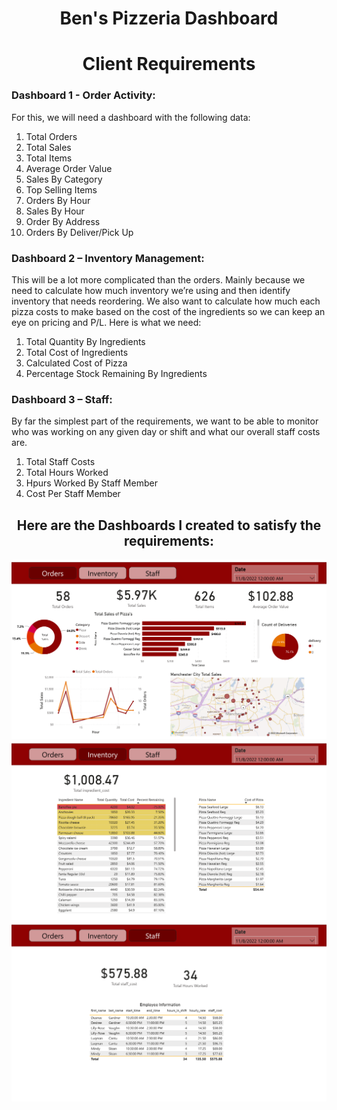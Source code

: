 <h1 align="center">Ben's Pizzeria Dashboard</h1>
<h1 align="center">Client Requirements</h1>

<p>
  <h3>Dashboard 1 - Order Activity:</h3>
  <p>
  For this, we will need a dashboard with the following data: 
  </p>
  <ol>
    <li>Total Orders</li>
    <li>Total Sales</li>
    <li>Total Items</li>
    <li>Average Order Value</li>
    <li>Sales By Category</li>
    <li>Top Selling Items</li>
    <li>Orders By Hour</li>
    <li>Sales By Hour</li>
    <li>Order By Address</li>
    <li>Orders By Deliver/Pick Up</li>
  </ol>

  <h3>Dashboard 2 – Inventory Management:</h3>
  <p>
  This will be a lot more complicated than the orders. Mainly because we need to calculate how much inventory we’re using and then identify inventory that needs reordering. We   also want to calculate how much each pizza costs to make based on the cost of the ingredients so we can keep an eye on pricing and P/L. Here is what we need: 
  </p>
  <ol>
    <li>Total Quantity By Ingredients</li>
    <li>Total Cost of Ingredients</li>
    <li>Calculated Cost of Pizza</li>
    <li>Percentage Stock Remaining By Ingredients</li>
  </ol>

  
  <h3>Dashboard 3 – Staff:</h3>
  <p>
  By far the simplest part of the requirements, we want to be able to monitor who was working on any given day or shift and what our overall staff costs are. 
  </p>
  <ol>
    <li>Total Staff Costs</li>
    <li>Total Hours Worked</li>
    <li>Hpurs Worked By Staff Member</li>
    <li>Cost Per Staff Member</li>
  </ol>
  
</p>


<p> 
  <h2 align="center">Here are the Dashboards I created to satisfy the requirements:</h2>
  <P align="center">
    <img src="Pizzeria - Dashboard Images/Pizzeria - Dashboard-2.png">
    <img src="Pizzeria - Dashboard Images/Pizzeria - Dashboard-3.png">
    <img src="Pizzeria - Dashboard Images/Pizzeria - Dashboard-4.png">
  </P>
</p>
